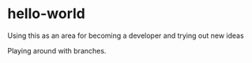 # hello-world
Using this as an area for becoming a developer and trying out new ideas

Playing around with branches.
